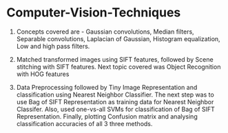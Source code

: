 # Computer-Vision-Techniques

1. Concepts covered  are - Gaussian convolutions, Median filters,  Separable convolutions, Laplacian of Gaussian, Histogram equalization, Low and high pass filters.

2. Matched transformed images using SIFT features, followed by Scene stitching with SIFT features. Next topic covered was Object Recognition with HOG features

3. Data Preprocessing followed by Tiny Image Representation and classification using Nearest Neighbor Classifier. The next step was to use Bag of SIFT Representation as training data for Nearest Neighbor Classifer. Also, used one-vs-all SVMs for classification of Bag of SIFT Representation. Finally, plotting Confusion matrix and analysing classification accuracies of all 3 three methods.

